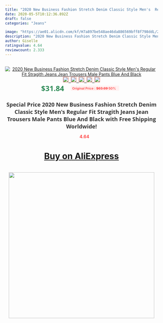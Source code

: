 ```yaml
---
title: "2020 New Business Fashion Stretch Denim Classic Style Men's  Regular Fit Stragith Jeans Jean Trousers Male Pants Blue And Black"
date: 2020-05-5T10:12:36.892Z
draft: false
categories: "Jeans"

image: "https://ae01.alicdn.com/kf/H7a897be548ae46da886569bff8f798ddL/2020-New-Business-Fashion-Stretch-Denim-Classic-Style-Men-s-Regular-Fit-Stragith-Jeans-Jean-Trousers.jpg"
description: "2020 New Business Fashion Stretch Denim Classic Style Men's  Regular Fit Stragith Jeans Jean Trousers Male Pants Blue And Black"
author: Giselle
ratingvalue: 4.64
reviewcount: 2.333
---
```

<br>
<div style="text-align: center;">
<a href="https://s.click.aliexpress.com/e/_AFKD4v" target="_blank" rel="nofollow noopener noreferrer"><img alt="2020 New Business Fashion Stretch Denim Classic Style Men's  Regular Fit Stragith Jeans Jean Trousers Male Pants Blue And Black" class="magnifier-image" src="https://ae01.alicdn.com/kf/H7a897be548ae46da886569bff8f798ddL/2020-New-Business-Fashion-Stretch-Denim-Classic-Style-Men-s-Regular-Fit-Stragith-Jeans-Jean-Trousers.jpg_640x640.jpg">
<br>
<img style="border:1px solid salmon" src="https://ae01.alicdn.com/kf/H7a897be548ae46da886569bff8f798ddL/2020-New-Business-Fashion-Stretch-Denim-Classic-Style-Men-s-Regular-Fit-Stragith-Jeans-Jean-Trousers.jpg_120x120.jpg">&nbsp;&nbsp;<img style="border:1px solid salmon" src="https://ae01.alicdn.com/kf/H40d8fbb9f4344acf9cfb8c2ecf45f2f9b/2020-New-Business-Fashion-Stretch-Denim-Classic-Style-Men-s-Regular-Fit-Stragith-Jeans-Jean-Trousers.jpg_120x120.jpg">&nbsp;&nbsp;<img style="border:1px solid salmon" src="https://ae01.alicdn.com/kf/H67449a4f5d0148e990c72e406cf21e40P/2020-New-Business-Fashion-Stretch-Denim-Classic-Style-Men-s-Regular-Fit-Stragith-Jeans-Jean-Trousers.jpg_120x120.jpg">&nbsp;&nbsp;<img style="border:1px solid salmon" src="https://ae01.alicdn.com/kf/H7185a56d1fca419db6758dd07b4175a9m/2020-New-Business-Fashion-Stretch-Denim-Classic-Style-Men-s-Regular-Fit-Stragith-Jeans-Jean-Trousers.jpg_120x120.jpg">&nbsp;&nbsp;<img style="border:1px solid salmon" src="https://ae01.alicdn.com/kf/Hbf6067cba3c9489c9a35526e55b8a794t/2020-New-Business-Fashion-Stretch-Denim-Classic-Style-Men-s-Regular-Fit-Stragith-Jeans-Jean-Trousers.jpg_120x120.jpg"></a></div><br0>
<div style="text-align: center;"><span style="background-color: white; border: 0px; box-sizing: border-box; color: seagreen; display: inline-block; font-family: &quot;open sans&quot; , &quot;arial&quot; , &quot;helvetica&quot; , sans-serif , &quot;heiti&quot;; font-size: 24px; font-stretch: inherit; font-weight: 700; line-height: inherit; margin: 0px 10px 0px 0px; padding: 0px; vertical-align: middle;">$31.84 </span>
<span style="background: rgb(255 , 241 , 241); border-radius: 3px; border: 0px; box-sizing: border-box; color: #ff4747; display: inline-block; font-family: inherit; font-size: 12px; font-stretch: inherit; font-style: inherit; font-variant: inherit; font-weight: 600; line-height: inherit; margin: 0px; padding: 2px 5px; transform: scale(0.9); vertical-align: middle;">Original Price : <b style="text-decoration: line-through;">$63.69 </b> 50%&nbsp;&nbsp;</span></div>
<h1 style="color: #333333; display: inline-block; font-family: &quot;open sans&quot; , &quot;arial&quot; , &quot;helvetica&quot; , sans-serif , &quot;heiti&quot;; font-size: 18px; font-stretch: inherit; font-weight: 700; text-align: center;">Special Price 2020 New Business Fashion Stretch Denim Classic Style Men's  Regular Fit Stragith Jeans Jean Trousers Male Pants Blue And Black with Free Shipping Worldwide!</h1>
<div style="color: #ff4747; text-align: center;">
<img src="https://4.bp.blogspot.com/-M0ZcTcb-5uY/XleCXlxnR4I/AAAAAAAAAEc/OrjgMkXV1oMQFaCRZj5HQwOCBcu3w1FegCPcBGAYYCw/s1600/star.png" style="height: 15px;">&nbsp;<b>4.64</b></div>
<div class="button_cont" align="center"><a class="buynow_a" href="https://s.click.aliexpress.com/e/_AFKD4v" target="_blank" rel="nofollow noopener noreferrer"><H1>Buy on AliExpress</H1></a></div><br>
<div class="separator" style="clear: both; text-align: center;">
<img src="https://lh3.googleusercontent.com/-pTy5HemUv9M/XlePHvY0dAI/AAAAAAAAAE4/0nX5iRUoIWY8eMW9Dpxeirr157OZliDIgCLcBGAsYHQ/s1600/badge.gif" width="480">
</div>

